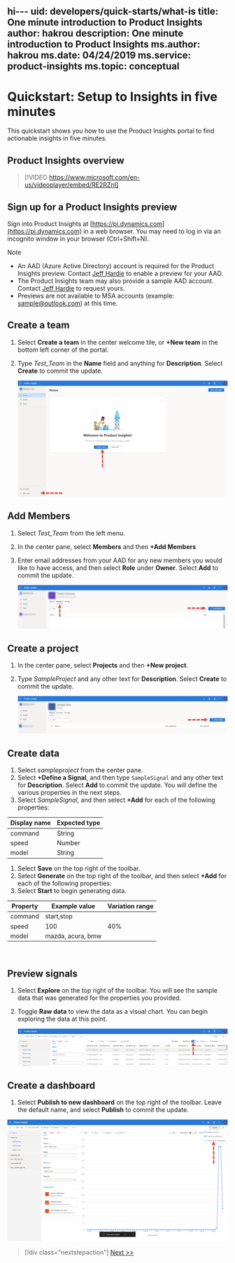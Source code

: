hi---
uid: developers/quick-starts/what-is
title: One minute introduction to Product Insights
author: hakrou
description: One minute introduction to Product Insights
ms.author: hakrou
ms.date: 04/24/2019
ms.service: product-insights
ms.topic: conceptual
---

# <a id="what_is"></a>Quickstart: Setup to Insights in five minutes 

This quickstart shows you how to use the Product Insights portal to find actionable insights in five minutes. 

## Product Insights overview

> [!VIDEO https://www.microsoft.com/en-us/videoplayer/embed/RE2RZnI]

## Sign up for a Product Insights preview
Sign into Product Insights at [https://pi.dynamics.com](https://pi.dynamics.com) in a web browser. You may need to log in via an incognito window in your browser (Ctrl+Shift+N).
> [!NOTE]
> - An AAD (Azure Active Directory) account is required for the Product Insights preview. Contact [Jeff Hardie](email:jefhar@microsoft.com) to enable a preview for your AAD.
> - The Product Insights team may also provide a sample AAD account. Contact [Jeff Hardie](email:jefhar@microsoft.com) to request yours.
> - Previews are not available to MSA accounts (example: [sample@outlook.com](sample@outlook.com)) at this time.

## Create a team
1. Select **Create a team** in the center welcome tile, or **+New team** in the bottom left corner of the portal.
1. Type *Test_Team* in the **Name** field and anything for **Description**. Select **Create** to commit the update.

	![Create a new team](../images/quick-starts/create-team.png)
  
## Add Members
1. Select *Test_Team* from the left menu.  
1. In the center pane, select **Members** and then **+Add Members**
1. Enter email addresses from your AAD for any new members you would like to have access, and then select **Role** under **Owner**. Select **Add** to commit the update.

	![Add new members](../images/quick-starts/add-members.png)

## Create a project 
1. In the center pane, select **Projects** and then **+New project**.
1. Type *SampleProject* and any other text for **Description**.  Select **Create** to commit the update.

	![Add new project](../images/quick-starts/add-project.png)
  
## Create data
1. Select *sampleproject* from the center pane. 
1. Select **+Define a Signal**, and then type `SampleSignal` and any other text for **Description**.  Select **Add** to commit the update.  You will define the various properties in the next steps.
1. Select *SampleSignal*, and then select **+Add** for each of the following properties:

|Display name | Expected type|
|-------------|--------------|
|command|String| 
|speed|Number  |
|model|String  |

1. Select **Save** on the top right of the toolbar.
1. Select **Generate** on the top right of the toolbar, and then select **+Add** for each of the following properties:
1. Select **Start** to begin generating data.

|Property|Example value|Variation range|
|--------|-------------|---------------|
|command|start,stop|
|speed|100|40%|
|model|mazda, acura, bmw|

   

## Preview signals
1. Select **Explore** on the top right of the toolbar.  You will see the sample data that was generated for the properties you provided. 
1. Toggle **Raw data** to view the data as a visual chart.  You can begin exploring the data at this point. 

   ![Preview new signals](../images/quick-starts/preview-signal.png)
 
## Create a dashboard
1. Select **Publish to new dashboard** on the top right of the toolbar. Leave the default name, and select **Publish** to commit the update.

![Create a dashboard](../images/quick-starts/create-dashboard.png)


> [!div class="nextstepaction"]
> [Next >>](who-uses.md)

